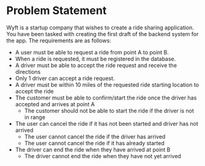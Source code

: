 # Problem Statement
Wyft is a startup company that wishes to create a ride sharing application. 
You have been tasked with creating the first draft of the backend system for the app. The requirements are as follows:
- A user must be able to request a ride from point A to point B.
- When a ride is requested, it must be registered in the database.
- A driver must be able to accept the ride request and receive the directions
- Only 1 driver can accept a ride request.
- A driver must be within 10 miles of the requested ride starting location to accept the ride
- The customer must be able to confirm/start the ride once the driver has accepted and arrives at point A
  - The customer should not be able to start the ride if the driver is not in range
- The user can cancel the ride if it has not been started and driver has not arrived
  - The user cannot cancel the ride if the driver has arrived
  - The user cannot cancel the ride if it has already started
- The driver can end the ride when they have arrived at point B
  - The driver cannot end the ride when they have not yet arrived
